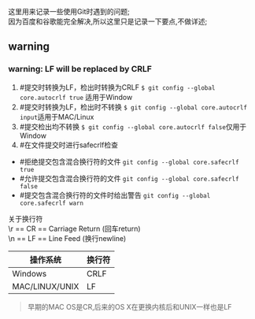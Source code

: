 这里用来记录一些使用Git时遇到的问题;  
因为百度和谷歌能完全解决,所以这里只是记录一下要点,不做详述;  

## warning
### warning: LF will be replaced by CRLF
1. #提交时转换为LF，检出时转换为CRLF
`$ git config --global core.autocrlf true` 适用于Window
2. #提交时转换为LF，检出时不转换
`$ git config --global core.autocrlf input`适用于MAC/Linux
3. #提交检出均不转换
`$ git config --global core.autocrlf false`仅用于Window
4. #在文件提交时进行safecrlf检查
* #拒绝提交包含混合换行符的文件
`git config --global core.safecrlf true` 
* #允许提交包含混合换行符的文件
`git config --global core.safecrlf false`
* #提交包含混合换行符的文件时给出警告
`git config --global core.safecrlf warn`

关于换行符  
\r == CR == Carriage Return (回车return)  
\n == LF == Line Feed       (换行newline)  
  
|操作系统|换行符|
|---|---|
|Windows|CRLF|
|MAC/LINUX/UNIX|LF|
  
>早期的MAC OS是CR,后来的OS X在更换内核后和UNIX一样也是LF
